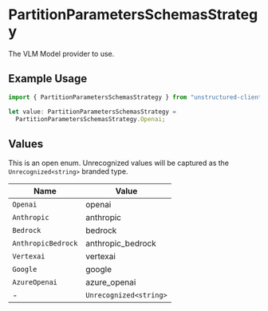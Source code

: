 # PartitionParametersSchemasStrategy

The VLM Model provider to use.

## Example Usage

```typescript
import { PartitionParametersSchemasStrategy } from "unstructured-client/sdk/models/shared";

let value: PartitionParametersSchemasStrategy =
  PartitionParametersSchemasStrategy.Openai;
```

## Values

This is an open enum. Unrecognized values will be captured as the `Unrecognized<string>` branded type.

| Name                   | Value                  |
| ---------------------- | ---------------------- |
| `Openai`               | openai                 |
| `Anthropic`            | anthropic              |
| `Bedrock`              | bedrock                |
| `AnthropicBedrock`     | anthropic_bedrock      |
| `Vertexai`             | vertexai               |
| `Google`               | google                 |
| `AzureOpenai`          | azure_openai           |
| -                      | `Unrecognized<string>` |